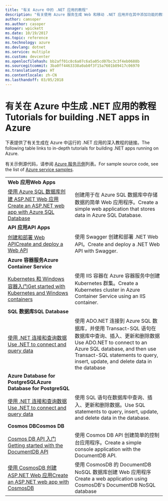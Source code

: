 ```yaml
---
title: "有关 Azure 中的 .NET 应用的教程"
description: "有关使用 Azure 服务生成 Web 和移动 .NET 应用并在其中添加功能的教程。"
author: camsoper
ms.author: casoper
manager: wpickett
ms.date: 10/19/2017
ms.topic: reference
ms.technology: azure
ms.devlang: dotnet
ms.service: multiple
ms.custom: devcenter
ms.openlocfilehash: bb2aff01c8c6a07c6a5a05cd07bc3c3f4eb0688b
ms.sourcegitcommit: 3ba0ff4463338a0ab0f3f15a7601b89417c06970
ms.translationtype: HT
ms.contentlocale: zh-CN
ms.lasthandoff: 03/05/2018
---
```

# <a name="tutorials-for-building-net-apps-in-azure"></a><span data-ttu-id="5bba9-103">有关在 Azure 中生成 .NET 应用的教程</span><span class="sxs-lookup"><span data-stu-id="5bba9-103">Tutorials for building .NET apps in Azure</span></span>

<span data-ttu-id="5bba9-104">下表提供了有关生成在 Azure 中运行的 .NET 应用的深入教程的链接。</span><span class="sxs-lookup"><span data-stu-id="5bba9-104">The following table links to in-depth tutorials for building .NET apps running on Azure.</span></span>

<span data-ttu-id="5bba9-105">有关示例源代码，请参阅 [Azure 服务示例](https://azure.microsoft.com/resources/samples/?platform=dotnet)列表。</span><span class="sxs-lookup"><span data-stu-id="5bba9-105">For sample source code, see the list of [Azure service samples](https://azure.microsoft.com/resources/samples/?platform=dotnet).</span></span>

| | |
|---|---|
| <span data-ttu-id="5bba9-106">**Web 应用**</span><span class="sxs-lookup"><span data-stu-id="5bba9-106">**Web Apps**</span></span>||
| <span data-ttu-id="5bba9-107">[使用 Azure SQL 数据库创建 ASP.NET Web 应用][1]</span><span class="sxs-lookup"><span data-stu-id="5bba9-107">[Create an ASP.NET web app with Azure SQL Database][1]</span></span> | <span data-ttu-id="5bba9-108">创建用于在 Azure SQL 数据库中存储数据的简单 Web 应用程序。</span><span class="sxs-lookup"><span data-stu-id="5bba9-108">Create a simple web application that stores data in Azure SQL Database.</span></span> | 
| <span data-ttu-id="5bba9-109">**API 应用**</span><span class="sxs-lookup"><span data-stu-id="5bba9-109">**API Apps**</span></span>||
| <span data-ttu-id="5bba9-110">[创建和部署 Web API][3]</span><span class="sxs-lookup"><span data-stu-id="5bba9-110">[Create and deploy a Web API][3]</span></span> | <span data-ttu-id="5bba9-111">使用 Swagger 创建和部署 .NET Web API。</span><span class="sxs-lookup"><span data-stu-id="5bba9-111">Create and deploy a .NET Web API with Swagger.</span></span> | 
| <span data-ttu-id="5bba9-112">**Azure 容器服务**</span><span class="sxs-lookup"><span data-stu-id="5bba9-112">**Azure Container Service**</span></span> ||
| <span data-ttu-id="5bba9-113">[Kubernetes 和 Windows 容器入门][4]</span><span class="sxs-lookup"><span data-stu-id="5bba9-113">[Get started with Kubernetes and Windows containers][4]</span></span> | <span data-ttu-id="5bba9-114">使用 IIS 容器在 Azure 容器服务中创建 Kubernetes 群集。</span><span class="sxs-lookup"><span data-stu-id="5bba9-114">Create a Kubernetes cluster in Azure Container Service using an IIS container.</span></span>
| <span data-ttu-id="5bba9-115">**SQL 数据库**</span><span class="sxs-lookup"><span data-stu-id="5bba9-115">**SQL Database**</span></span> ||
| <span data-ttu-id="5bba9-116">[使用 .NET 连接和查询数据][5]</span><span class="sxs-lookup"><span data-stu-id="5bba9-116">[Use .NET to connect and query data][5]</span></span> | <span data-ttu-id="5bba9-117">使用 ADO.NET 连接到 Azure SQL 数据库，并使用 Transact-SQL 语句在数据库中查询、插入、更新和删除数据</span><span class="sxs-lookup"><span data-stu-id="5bba9-117">Use ADO.NET to connect to an Azure SQL database, and then use Transact-SQL statements to query, insert, update, and delete data in the database</span></span> | 
| <span data-ttu-id="5bba9-118">**Azure Database for PostgreSQL**</span><span class="sxs-lookup"><span data-stu-id="5bba9-118">**Azure Database for PostgreSQL**</span></span> ||
| <span data-ttu-id="5bba9-119">[使用 .NET 连接和查询数据][6]</span><span class="sxs-lookup"><span data-stu-id="5bba9-119">[Use .NET to connect and query data][6]</span></span> | <span data-ttu-id="5bba9-120">使用 SQL 语句在数据库中查询、插入、更新和删除数据。</span><span class="sxs-lookup"><span data-stu-id="5bba9-120">Use SQL statements to query, insert, update, and delete data in the database.</span></span> | 
| <span data-ttu-id="5bba9-121">**Cosmos DB**</span><span class="sxs-lookup"><span data-stu-id="5bba9-121">**Cosmos DB**</span></span> ||
| <span data-ttu-id="5bba9-122">[Cosmos DB API 入门][7]</span><span class="sxs-lookup"><span data-stu-id="5bba9-122">[Getting started with the DocumentDB API][7]</span></span> | <span data-ttu-id="5bba9-123">使用 Cosmos DB API 创建简单的控制台应用程序。</span><span class="sxs-lookup"><span data-stu-id="5bba9-123">Create a simple console application with the DocumentDB API.</span></span> | 
| <span data-ttu-id="5bba9-124">[使用 CosmosDB 创建 ASP.NET Web 应用][8]</span><span class="sxs-lookup"><span data-stu-id="5bba9-124">[Create an ASP.NET web app with CosmosDB][8]</span></span> | <span data-ttu-id="5bba9-125">使用 CosmosDB 的 DocumentDB NoSQL 数据库创建 Web 应用程序</span><span class="sxs-lookup"><span data-stu-id="5bba9-125">Create a web application using CosmosDB's DocumentDB NoSQL database</span></span> | 

[1]: /azure/app-service-web/app-service-web-tutorial-dotnet-sqldatabase
[2]: /azure/documentdb/documentdb-dotnet-application
[3]: /azure/app-service-api/app-service-api-dotnet-get-started
[4]: /azure/container-service/container-service-kubernetes-windows-walkthrough
[5]: /azure/sql-database/sql-database-connect-query-dotnet
[6]: /azure/postgresql/connect-csharp
[7]: /azure/cosmos-db/documentdb-dotnetcore-get-started
[8]: /azure/cosmos-db/documentdb-dotnet-application
